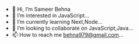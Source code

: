 - 👋 Hi, I’m Sameer Behna  
- 👀 I’m interested in JavaScript...
- 🌱 I’m currently learning Next,Node...
- 💞️ I’m looking to collaborate on JavaScript,Java...
- 📫 How to reach me behna979@gmail.com...

<!---
sameer979/sameer979 is a ✨ special ✨ repository because its `README.md` (this file) appears on your GitHub profile.
You can click the Preview link to take a look at your changes.
--->
